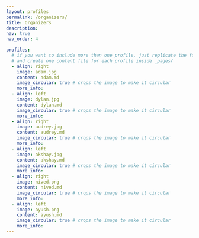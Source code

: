 ```yaml
---
layout: profiles
permalink: /organizers/
title: Organizers
description: 
nav: true
nav_order: 4

profiles:
  # if you want to include more than one profile, just replicate the following block
  # and create one content file for each profile inside _pages/
  - align: right
    image: adam.jpg
    content: adam.md
    image_circular: true # crops the image to make it circular
    more_info:
  - align: left
    image: dylan.jpg
    content: dylan.md
    image_circular: true # crops the image to make it circular
    more_info:
  - align: right
    image: audrey.jpg
    content: audrey.md
    image_circular: true # crops the image to make it circular
    more_info:
  - align: left
    image: akshay.jpg
    content: akshay.md
    image_circular: true # crops the image to make it circular
    more_info:
  - align: right
    image: nived.png
    content: nived.md
    image_circular: true # crops the image to make it circular
    more_info:
  - align: left
    image: ayush.png
    content: ayush.md
    image_circular: true # crops the image to make it circular
    more_info:
---
```

